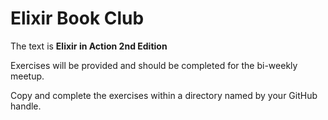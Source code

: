 # Elixir Book Club

The text is **Elixir in Action 2nd Edition**

Exercises will be provided and should be completed for the bi-weekly meetup.

Copy and complete the exercises within a directory named by your GitHub handle.
